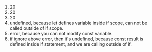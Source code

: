 1. 20
2. 20
3. 20
4. undefined, because let defines variable inside if scope, can not be called outside of if scope.
5. error, because you can not modify const variable.
6. if ignore above error, then it's undefined, because const result is defined inside if statement, and we are calling outside of if. 

